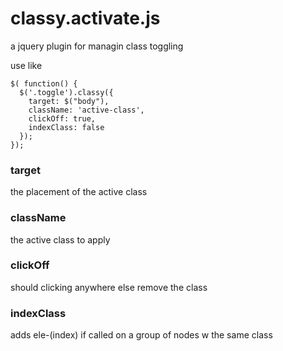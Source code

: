 # classy.activate.js
a jquery plugin for managin class toggling


use like  

```
$( function() {  
  $('.toggle').classy({
    target: $("body"),
    className: 'active-class',
    clickOff: true,
    indexClass: false
  });
});
```


### target
the placement of the active class

### className
the active class to apply

### clickOff
should clicking anywhere else remove the class

### indexClass
adds ele-(index) if called on a group of nodes w the same class
